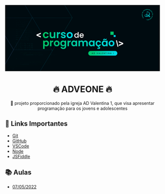 <img alt="ADValentina1" title="#ADValentina1" src="./assets/banner.png" />
<h1 align="center">
    🔥 ADVEONE 🔥
</h1>
<p align="center">🚀 projeto proporcionado pela igreja AD Valentina 1, que visa apresentar programação para os jovens e adolescentes</p>

## 🔗 Links Importantes

- [Git](https://git-scm.com/downloads)
- [GitHub](https://github.com/)
- [VSCode](https://code.visualstudio.com/)
- [Node](https://nodejs.org/pt-br/download/)
- [JSFiddle](https://jsfiddle.net/)

## 📚 Aulas

- [07/05/2022](./07-05-2022/README.md)
